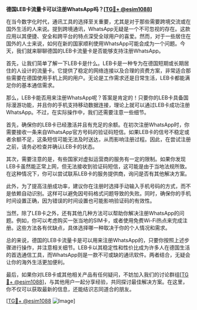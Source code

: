 **德国LEB卡流量卡可以注册WhatsApp吗？[[TG💪+ @esim1088](https://t.me/s/esim1088)]**

在当今数字化时代，通讯工具的选择至关重要，尤其是对于那些需要跨境交流或在国外生活的人来说。提到跨境通讯，WhatsApp无疑是一个不可忽视的存在。这款应用以其便捷、安全和跨平台的特点深受全球用户的喜爱。然而，对于一些居住在国外的人士来说，如何在新的国家顺利使用WhatsApp可能会成为一个问题。今天，我们就来聊聊德国的LEB卡流量卡是否能够支持注册WhatsApp。

首先，让我们简单了解一下LEB卡是什么。LEB卡是一种专为在德国短期或长期居住的人设计的流量卡。它提供了稳定的网络连接以及合理的资费方案，非常适合那些需要在德国使用手机上网的用户。无论是工作需求还是日常生活，LEB卡都能满足你的基本通信需求。

那么，LEB卡能否用来注册WhatsApp呢？答案是肯定的！只要你的LEB卡具备国际漫游功能，并且你的手机支持移动数据连接，理论上就可以通过LEB卡成功注册WhatsApp。不过，在实际操作中，我们还需要注意一些细节。

首先，确保你的LEB卡已经激活并且有充足的余额。在初次注册WhatsApp时，你需要接收一条来自WhatsApp官方号码的验证码短信。如果LEB卡的信号不稳定或者余额不足，这条短信可能无法及时送达，从而影响注册过程。因此，在尝试注册之前，请务必检查并确认LEB卡的状态。

其次，需要注意的是，有些国家对虚拟运营商的服务有一定的限制。如果你发现LEB卡虽然能正常上网，但无法接收到验证码短信，这可能是由于当地法规所致。在这种情况下，你可以尝试联系LEB卡的服务提供商，询问是否有其他解决方案。

此外，为了提高注册成功率，建议你在注册时选择手动输入手机号码的方式，而不是依赖自动识别。这样可以避免因号码格式问题导致的失败。同时，确保你的手机时间设置正确，因为错误的时间设置也可能影响验证码的有效性。

当然，除了LEB卡之外，还有其他几种方法可以帮助你解决注册WhatsApp的问题。例如，你可以考虑购买一张当地的SIM卡，或者使用免费Wi-Fi热点来完成注册。这些方法各有优缺点，具体选择哪一种取决于你的个人情况和需求。

总的来说，德国的LEB卡流量卡是可以用来注册WhatsApp的，只要你按照上述步骤进行操作，并注意相关细节。LEB卡以其稳定性和性价比成为许多人在德国生活的首选通信工具，而WhatsApp则是一款不可或缺的通讯软件。两者结合，无疑会让你的海外生活更加便利。

最后，如果你对LEB卡或其他相关产品有任何疑问，不妨加入我们的讨论群组[[TG💪+ @esim1088](https://t.me/s/esim1088)]，与其他用户一起分享经验，共同探讨最佳解决方案。在这里，你不仅可以获取最新的信息，还能结识志同道合的朋友。

[[TG💪+ @esim1088](https://t.me/s/esim1088) ![Image](https://i.postimg.cc/4NQfJmqS/Snipaste-2025-05-13-00-14-12.png)]